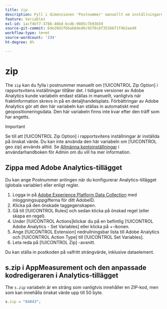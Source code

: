 ```yaml
---
title: zip
description: Fyll i dimensionen 'Postnummer' manuellt om inställningarna för rapportsviten tillåter det.
feature: Variables
exl-id: 1acf4bf7-3788-46bd-bcdb-9885c7b93b59
source-git-commit: 6de20d2fbbab6ded6c92f0c6f3536671f4b2ae46
workflow-type: tm+mt
source-wordcount: '234'
ht-degree: 0%

---
```


# zip

The `zip` kan du fylla i postnummer manuellt om [!UICONTROL Zip Option] i rapportsvitens inställningar tillåter det. I tidigare versioner av Adobe Analytics kunde variabeln endast ställas in manuellt, vanligtvis när fraktinformation skrevs in på en detaljhandelsplats. Förbättringar av Adobe Analytics gör att den här variabeln kan ställas in automatiskt med geopositioneringsdata. Den här variabeln finns inte kvar efter den träff som har angetts.

>[!IMPORTANT]
>
>Se till att [!UICONTROL Zip Option] i rapportsvitens inställningar är inställda på önskat värde. Du kan inte använda den här variabeln om [!UICONTROL geo zip] används alltid. Se [Allmänna kontoinställningar](/help/admin/admin/c-manage-report-suites/c-edit-report-suites/general/general-acct-settings-admin.md) i användarhandboken för Admin om du vill ha mer information.

## Zippa med Adobe Analytics-tillägget

Du kan ange Postnummer antingen när du konfigurerar Analytics-tillägget (globala variabler) eller enligt regler.

1. Logga in på [Adobe Experience Platform Data Collection](https://experience.adobe.com/data-collection) med inloggningsuppgifterna för ditt AdobeID.
2. Klicka på den önskade taggegenskapen.
3. Gå till [!UICONTROL Rules] och sedan klicka på önskad regel (eller skapa en regel).
4. Under [!UICONTROL Actions]klickar du på en befintlig [!UICONTROL Adobe Analytics - Set Variables] eller klicka på +-ikonen.
5. Ange [!UICONTROL Extension] nedrullningsbar lista till Adobe Analytics och [!UICONTROL Action Type] till [!UICONTROL Set Variables].
6. Leta reda på [!UICONTROL Zip] -avsnitt.

Du kan ställa in postkoden på valfritt strängvärde, inklusive dataelement.

## s.zip i AppMeasurement och den anpassade kodredigeraren i Analytics-tillägget

The `s.zip` variabeln är en sträng som vanligtvis innehåller en ZIP-kod, men som kan innehålla önskat värde upp till 50 byte.

```js
s.zip = "84043";
```
